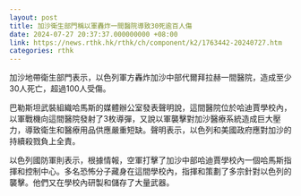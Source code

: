 ```yaml
---
layout: post
title: 加沙衛生部門稱以軍轟炸一間醫院導致30死逾百人傷
date: 2024-07-27 20:37:37.000000000 +08:00
link: https://news.rthk.hk/rthk/ch/component/k2/1763442-20240727.htm
categories: rthk
---
```


加沙地帶衛生部門表示，以色列軍方轟炸加沙中部代爾拜拉赫一間醫院，造成至少30人死亡，超過100人受傷。

巴勒斯坦武裝組織哈馬斯的媒體辦公室發表聲明說，這間醫院位於哈迪賈學校內，以軍戰機向這間醫院發射了3枚導彈，又說以軍襲擊對加沙醫療系統造成巨大壓力，導致衛生和醫療用品供應嚴重短缺。聲明表示，以色列和美國政府應對加沙的持續殺戮負上全責。

以色列國防軍則表示，根據情報，空軍打擊了加沙中部哈迪賈學校內一個哈馬斯指揮和控制中心。多名恐怖分子藏身在這間學校內，指揮和策劃了多宗針對以色列的襲擊。他們又在學校內研製和儲存了大量武器。
